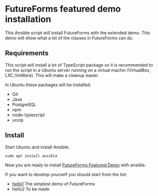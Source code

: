 # FutureForms featured demo installation

This Ansible script will install FutureForms with the extended demo.
This demo will show what a lot of the classes in FutureForms can do.

## Requirements

This script will install a lot of TypeScript package
so it is recommended to run the script in a Ubuntu
server running on a virtual machin (VirtualBox, LXC,VmWare).
This will make a cleanup easier.

In Ubuntu these packages will be installed:

* Git
* Java
* PostgreSQL
* npm
* node-typescript
* unzip

## Install

Start Ubuntu and install Ansible:

```
sudo apt install ansible
```

Now you are ready to install 
[FutureForms Featured Demo](playbooks/demo/)
with ansible.

If you want to develop yourself you should start from the list:

* [hello1](playbooks/hello1) The simplest demo of FutureForms
* hello2 To be made
